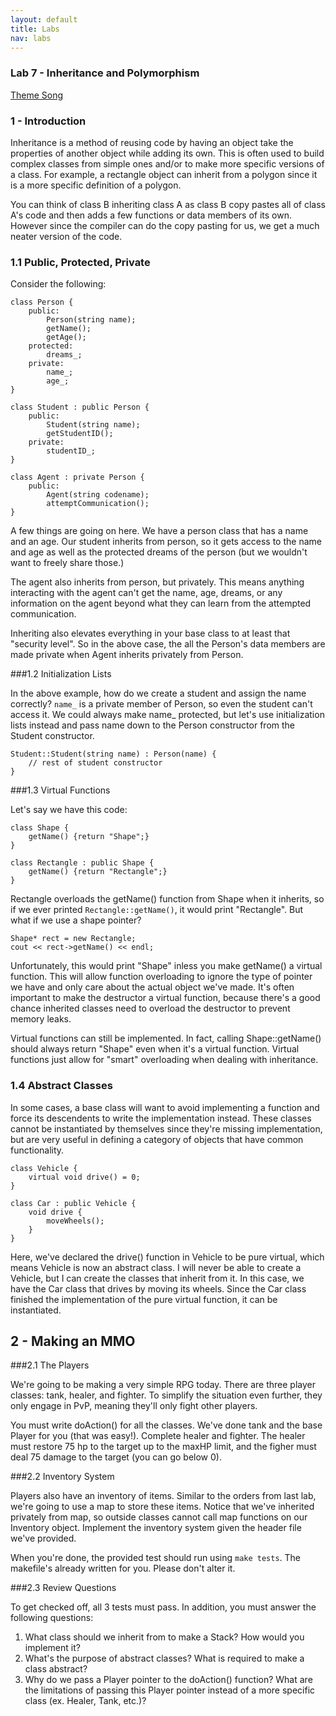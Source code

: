 ```yaml
---
layout: default
title: Labs
nav: labs
---
```


### Lab 7 - Inheritance and Polymorphism

[Theme Song](https://www.youtube.com/watch?v=FqlxwAzP5zA)

### 1 - Introduction

Inheritance is a method of reusing code by having an object take the properties of another object while adding its own. This is often used to build complex classes from simple ones and/or to make more specific versions of a class. For example, a rectangle object can inherit from a polygon since it is a more specific definition of a polygon.

You can think of class B inheriting class A as class B copy pastes all of class A's code and then adds a few functions or data members of its own. However since the compiler can do the copy pasting for us, we get a much neater version of the code.

### 1.1 Public, Protected, Private

Consider the following:

```
class Person {
	public:
		Person(string name);
		getName();
		getAge();
	protected:
		dreams_;
	private:
		name_;
		age_;
}

class Student : public Person {
	public:
		Student(string name);
		getStudentID();
	private:
		studentID_;
}

class Agent : private Person {
	public:
		Agent(string codename);
		attemptCommunication();
}
```

A few things are going on here. We have a person class that has a name and an age. Our student inherits from person, so it gets access to the name and age as well as the protected dreams of the person (but we wouldn't want to freely share those.)

The agent also inherits from person, but privately. This means anything interacting with the agent can't get the name, age, dreams, or any information on the agent beyond what they can learn from the attempted communication.

Inheriting also elevates everything in your base class to at least that "security level". So in the above case, the all the Person's data members are made private when Agent inherits privately from Person.

###1.2 Initialization Lists

In the above example, how do we create a student and assign the name correctly? `name_` is a private member of Person, so even the student can't access it. We could always make name_ protected, but let's use initialization lists instead and pass name down to the Person constructor from the Student constructor.

```
Student::Student(string name) : Person(name) {
	// rest of student constructor
}
```

###1.3 Virtual Functions

Let's say we have this code:

```
class Shape {
	getName() {return "Shape";}
}

class Rectangle : public Shape {
	getName() {return "Rectangle";}
}
```

Rectangle overloads the getName() function from Shape when it inherits, so if we ever printed `Rectangle::getName()`, it would print "Rectangle". But what if we use a shape pointer?

```
Shape* rect = new Rectangle;
cout << rect->getName() << endl;
```

Unfortunately, this would print "Shape" inless you make getName() a virtual function. This will allow function overloading to ignore the type of pointer we have and only care about the actual object we've made. It's often important to make the destructor a virtual function, because there's a good chance inherited classes need to overload the destructor to prevent memory leaks.

Virtual functions can still be implemented. In fact, calling Shape::getName() should always return "Shape" even when it's a virtual function. Virtual functions just allow for "smart" overloading when dealing with inheritance.

### 1.4 Abstract Classes

In some cases, a base class will want to avoid implementing a function and force its descendents to write the implementation instead. These classes cannot be instantiated by themselves since they're missing implementation, but are very useful in defining a category of objects that have common functionality.

```
class Vehicle {
	virtual void drive() = 0;
}

class Car : public Vehicle {
	void drive {
		moveWheels();
	}
}
```

Here, we've declared the drive() function in Vehicle to be pure virtual, which means Vehicle is now an abstract class. I will never be able to create a Vehicle, but I can create the classes that inherit from it. In this case, we have the Car class that drives by moving its wheels. Since the Car class finished the implementation of the pure virtual function, it can be instantiated.

## 2 - Making an MMO


###2.1 The Players

We're going to be making a very simple RPG today. There are three player classes: tank, healer, and fighter. To simplify the situation even further, they only engage in PvP, meaning they'll only fight other players.

You must write doAction() for all the classes. We've done tank and the base Player for you (that was easy!). Complete healer and fighter. The healer must restore 75 hp to the target up to the maxHP limit, and the figher must deal 75 damage to the target (you can go below 0).

###2.2 Inventory System

Players also have an inventory of items. Similar to the orders from last lab, we're going to use a map to store these items. Notice that we've inherited privately from map, so outside classes cannot call map functions on our Inventory object. Implement the inventory system given the header file we've provided.

When you're done, the provided test should run using `make tests`. The makefile's already written for you. Please don't alter it.

###2.3 Review Questions

To get checked off, all 3 tests must pass. In addition, you must answer the following questions:

1. What class should we inherit from to make a Stack? How would you implement it?
1. What's the purpose of abstract classes? What is required to make a class abstract?
1. Why do we pass a Player pointer to the doAction() function? What are the limitations of passing this Player pointer instead of a more specific class (ex. Healer, Tank, etc.)?
